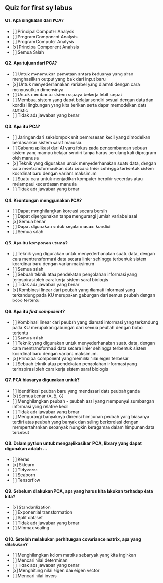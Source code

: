 ## Quiz for first syllabus

#### Q1. Apa singkatan dari PCA?

- \[ ] Principal Computer Analysis
- \[ ] Program Component Analysis
- \[ ] Program Computer Analysis
- \[x] Principal Component Analysis
- \[ ] Semua Salah

#### Q2. Apa tujuan dari PCA?

- \[ ] Untuk menemukan pemetaan antara keduanya yang akan menghasilkan output yang baik dari input baru
- \[x] Untuk menyederhanakan variabel yang diamati dengan cara menyusutkan dimensinya
- \[ ] Untuk membantu sistem supaya bekerja lebih cepat
- \[ ] Membuat sistem yang dapat belajar sendiri sesuai dengan data dan kondisi lingkungan yang kita berikan serta dapat memodelkan data statistic
- \[ ] Tidak ada jawaban yang benar

#### Q3. Apa itu PCA?

- \[ ] Jaringan dari sekelompok unit pemrosesan kecil yang dimodelkan berdasarkan sistem saraf manusia.
- \[ ] Cabang aplikasi dari AI yang fokus pada pengembangan sebuah sistem yang mampu belajar sendiri tanpa harus berulang kali diprogram oleh manusia
- \[x] Teknik yang digunakan untuk menyederhanakan suatu data, dengan cara mentransformasikan data secara linier sehingga terbentuk sistem koordinat baru dengan varians maksimum
- \[ ] Suatu cara untuk menjadikan komputer berpikir secerdas atau melampaui kecerdasan manusia
- \[ ] Tidak ada jawaban yang benar

#### Q4. Keuntungan menggunakan PCA?

- \[ ] Dapat menghilangkan korelasi secara bersih
- \[ ] Dapat dipergunakan tanpa mengurangi jumlah variabel asal
- \[x] Semua benar
- \[ ] Dapat digunakan untuk segala macam kondisi
- \[ ] Semua salah

#### Q5. Apa itu komponen utama?

- \[ ] Teknik yang digunakan untuk menyederhanakan suatu data, dengan cara mentransformasi data secara linier sehingga terbentuk sistem koordinat baru dengan varian maksimum
- \[ ] Semua salah
- \[ ] Sebuah teknik atau pendekatan pengolahan informasi yang terinspirasi oleh cara kerja sistem saraf biologis
- \[ ] Tidak ada jawaban yang benar
- \[x] Kombinasi linear dari peubah yang diamati informasi yang terkandung pada KU merupakan gabungan dari semua peubah dengan bobo tertentu

#### Q6. Apa itu **_first component_**?

- \[ ] Kombinasi linear dari peubah yang diamati informasi yang terkandung pada KU merupakan gabungan dari semua peubah dengan bobo tertentu
- \[ ] Semua salah
- \[ ] Teknik yang digunakan untuk menyederhanakan suatu data, dengan cara mentransformasi data secara linier sehingga terbentuk sistem koordinat baru dengan varians maksimum.
- \[x] Principal component yang memiliki nilai eigen terbesar
- \[ ] Sebuah teknik atau pendekatan pengolahan informasi yang terinspirasi oleh cara kerja sistem saraf biologis

#### Q7. PCA biasanya digunakan untuk?

- \[ ] Identifikasi peubah baru yang mendasari data peubah ganda
- \[x] Semua benar (A, B, C)
- \[ ] Menghilangkan peubah - peubah asal yang mempunyai sumbangan informasi yang relative kecil
- \[ ] Tidak ada jawaban yang benar
- \[ ] Mengurangi banyaknya dimensi himpunan peubah yang biasanya terdiri atas peubah yang banyak dan saling berkorelasi dengan mempertahankan sebanyak mungkin keragaman dalam himpunan data tersebut

#### Q8. Dalam python untuk mengaplikasikan PCA, library yang dapat digunakan adalah ...

- \[ ] Keras
- \[x] Sklearn
- \[ ] Tidyverse
- \[ ] Seaborn
- \[ ] Tensorflow

#### Q9. Sebelum dilakukan PCA, apa yang harus kita lakukan terhadap data kita?

- \[x] Standardization
- \[ ] Exponential transformation
- \[ ] Split dataset
- \[ ] Tidak ada jawaban yang benar
- \[ ] Minmax scaling

#### Q10. Setelah melakukan perhitungan covariance matrix, apa yang dilakukan?

- \[ ] Menghilangkan kolom matriks sebanyak yang kita inginkan
- \[ ] Mencari nilai determinan
- \[ ] Tidak ada jawaban yang benar
- \[x] Menghitung nilai eigen dan eigen vector
- \[ ] Mencari nilai invers
